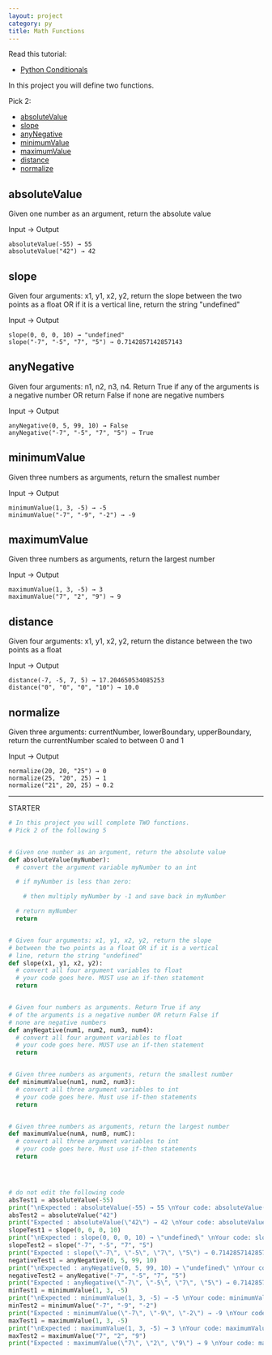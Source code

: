 ```yaml
---
layout: project
category: py
title: Math Functions
---
```

Read this tutorial:
- [Python Conditionals](https://www.w3schools.com/python/python_conditions.asp)


In this project you will define two functions.

Pick 2:
- [absoluteValue](#absolutevalue)
- [slope](#slope)
- [anyNegative](#anyNegative)
- [minimumValue](#minimumvalue)
- [maximumValue](#maximumvalue)
- [distance](#distance)
- [normalize](#normalize)



## absoluteValue
Given one number as an argument, return the absolute value

Input → Output
```
absoluteValue(-55) → 55
absoluteValue("42") → 42
```

## slope
Given four arguments: x1, y1, x2, y2, return the slope between the two points as a float OR if it is a vertical line, return the string "undefined"

Input → Output
```
slope(0, 0, 0, 10) → "undefined"
slope("-7", "-5", "7", "5") → 0.7142857142857143
```

## anyNegative
Given four arguments: n1, n2, n3, n4. Return True if any of the arguments is a negative number OR return False if none are negative numbers

Input → Output
```
anyNegative(0, 5, 99, 10) → False
anyNegative("-7", "-5", "7", "5") → True
```

## minimumValue
Given three numbers as arguments, return the smallest number

Input → Output
```
minimumValue(1, 3, -5) → -5
minimumValue("-7", "-9", "-2") → -9
```

## maximumValue
Given three numbers as arguments, return the largest number

Input → Output
```
maximumValue(1, 3, -5) → 3
maximumValue("7", "2", "9") → 9
```

## distance
Given four arguments: x1, y1, x2, y2, return the distance between the two points as a float

Input → Output
```
distance(-7, -5, 7, 5) → 17.204650534085253
distance("0", "0", "0", "10") → 10.0
```

## normalize
Given three arguments: currentNumber, lowerBoundary, upperBoundary, return the currentNumber scaled to between 0 and 1

Input → Output
```
normalize(20, 20, "25") → 0
normalize(25, "20", 25) → 1
normalize("21", 20, 25) → 0.2
```

--------------

STARTER
```python
# In this project you will complete TWO functions.
# Pick 2 of the following 5


# Given one number as an argument, return the absolute value
def absoluteValue(myNumber):
  # convert the argument variable myNumber to an int

  # if myNumber is less than zero:

    # then multiply myNumber by -1 and save back in myNumber

  # return myNumber
  return


# Given four arguments: x1, y1, x2, y2, return the slope
# between the two points as a float OR if it is a vertical
# line, return the string "undefined"
def slope(x1, y1, x2, y2):
  # convert all four argument variables to float
  # your code goes here. MUST use an if-then statement
  return


# Given four numbers as arguments. Return True if any
# of the arguments is a negative number OR return False if
# none are negative numbers
def anyNegative(num1, num2, num3, num4):
  # convert all four argument variables to float
  # your code goes here. MUST use an if-then statement
  return


# Given three numbers as arguments, return the smallest number
def minimumValue(num1, num2, num3):
  # convert all three argument variables to int
  # your code goes here. Must use if-then statements
  return


# Given three numbers as arguments, return the largest number
def maximumValue(numA, numB, numC):
  # convert all three argument variables to int
  # your code goes here. Must use if-then statements
  return




# do not edit the following code
absTest1 = absoluteValue(-55)
print("\nExpected : absoluteValue(-55) → 55 \nYour code: absoluteValue(-55) → " + str(absTest1))
absTest2 = absoluteValue("42")
print("Expected : absoluteValue(\"42\") → 42 \nYour code: absoluteValue(\"42\") → " + str(absTest2))
slopeTest1 = slope(0, 0, 0, 10)
print("\nExpected : slope(0, 0, 0, 10) → \"undefined\" \nYour code: slope(0, 0, 0, 10) → " + str(slopeTest1))
slopeTest2 = slope("-7", "-5", "7", "5")
print("Expected : slope(\"-7\", \"-5\", \"7\", \"5\") → 0.7142857142857143 \nYour code: slope(\"-7\", \"-5\", \"7\", \"5\") → " + str(slopeTest2))
negativeTest1 = anyNegative(0, 5, 99, 10)
print("\nExpected : anyNegative(0, 5, 99, 10) → \"undefined\" \nYour code: anyNegative(0, 5, 99, 10) → " + str(negativeTest1))
negativeTest2 = anyNegative("-7", "-5", "7", "5")
print("Expected : anyNegative(\"-7\", \"-5\", \"7\", \"5\") → 0.7142857142857143 \nYour code: anyNegative(\"-7\", \"-5\", \"7\", \"5\") → " + str(negativeTest2))
minTest1 = minimumValue(1, 3, -5)
print("\nExpected : minimumValue(1, 3, -5) → -5 \nYour code: minimumValue(1, 3, -5) → " + str(minTest1))
minTest2 = minimumValue("-7", "-9", "-2")
print("Expected : minimumValue(\"-7\", \"-9\", \"-2\") → -9 \nYour code: minimumValue(\"-7\", \"-9\", \"-2\") → " + str(minTest2))
maxTest1 = maximumValue(1, 3, -5)
print("\nExpected : maximumValue(1, 3, -5) → 3 \nYour code: maximumValue(1, 3, -5) → " + str(maxTest1))
maxTest2 = maximumValue("7", "2", "9")
print("Expected : maximumValue(\"7\", \"2\", \"9\") → 9 \nYour code: maximumValue(\"7\", \"2\", \"9\") → " + str(maxTest2))


```
<!--
UNITTESTS

self.assertEquals(int(absoluteValue(-55) == 55 ) + int(minimumValue(1, 3, -5) == -5) + int(maximumValue(1, 3, -5) == 3) + int(distance(-7, -5, 7, 5) == 17.204650534085253) + int(slope(0, 0, 0, 10) == "undefined") >= 2,True)

self.assertEquals(int(absoluteValue("42") == 42) + int(minimumValue("-7", "-9", "-2") == -9) + int(maximumValue("7", "2", "9") == 9) + int(distance("0", "0", "0", "10") == 10.0) + int(slope("-7", "-5", "7", "5") == 0.7142857142857143) >= 2,True)
-->
[comment]: <> (This is a comment, it will not be included)
